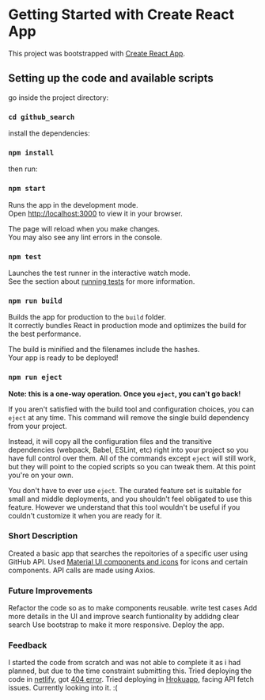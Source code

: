 # Getting Started with Create React App

This project was bootstrapped with [Create React App](https://github.com/facebook/create-react-app).

## Setting up the code and available scripts

go inside the project directory:

### `cd github_search`

install the dependencies:

### `npm install`

then run:

### `npm start`

Runs the app in the development mode.\
Open [http://localhost:3000](http://localhost:3000) to view it in your browser.

The page will reload when you make changes.\
You may also see any lint errors in the console.

### `npm test`

Launches the test runner in the interactive watch mode.\
See the section about [running tests](https://facebook.github.io/create-react-app/docs/running-tests) for more information.

### `npm run build`

Builds the app for production to the `build` folder.\
It correctly bundles React in production mode and optimizes the build for the best performance.

The build is minified and the filenames include the hashes.\
Your app is ready to be deployed!

### `npm run eject`

**Note: this is a one-way operation. Once you `eject`, you can't go back!**

If you aren't satisfied with the build tool and configuration choices, you can `eject` at any time. This command will remove the single build dependency from your project.

Instead, it will copy all the configuration files and the transitive dependencies (webpack, Babel, ESLint, etc) right into your project so you have full control over them. All of the commands except `eject` will still work, but they will point to the copied scripts so you can tweak them. At this point you're on your own.

You don't have to ever use `eject`. The curated feature set is suitable for small and middle deployments, and you shouldn't feel obligated to use this feature. However we understand that this tool wouldn't be useful if you couldn't customize it when you are ready for it.

### Short Description 

Created a basic app that searches the repoitories of a specific user using GitHub API.
Used [Material UI components and icons](https://mui.com/components/) for icons and certain components.
API calls are made using Axios.

### Future Improvements

Refactor the code so as to make components reusable.
write test cases
Add more details in the UI and improve search funtionality by addidng clear search
Use bootstrap to make it more responsive.
Deploy the app.

### Feedback

I started the code from scratch and was not able to complete it as i had planned, but due to the time constraint submitting this. Tried deploying the code in [netlify](https://app.netlify.com/sites/laughing-austin-138275/deploys/61fd53b6cc027a0009f98425), got [404 error](https://61fd53b6cc027a0009f98425--laughing-austin-138275.netlify.app/). Tried deploying in [Hrokuapp](https://dashboard.heroku.com/apps/git-profile-search/deploy/github), facing API fetch issues. Currently looking into it. :(
